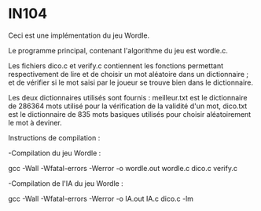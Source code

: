 # IN104

Ceci est une implémentation du jeu Wordle.

Le programme principal, contenant l'algorithme du jeu est wordle.c.

Les fichiers dico.c et verify.c contiennent les fonctions permettant respectivement de lire et de choisir un mot aléatoire dans un dictionnaire ; et de vérifier si le mot saisi par le joueur se trouve bien dans le dictionnaire.

Les deux dictionnaires utilisés sont fournis : meilleur.txt est le dictionnaire de 286364 mots utilisé pour la vérification de la validité d'un mot, dico.txt est le dictionnaire de 835 mots basiques utilisés pour choisir aléatoirement le mot à deviner.

Instructions de compilation : 

-Compilation du jeu Wordle : 

gcc -Wall -Wfatal-errors -Werror -o wordle.out wordle.c dico.c verify.c

-Compilation de l'IA du jeu Wordle : 

gcc -Wall -Wfatal-errors -Werror -o IA.out IA.c dico.c -lm


